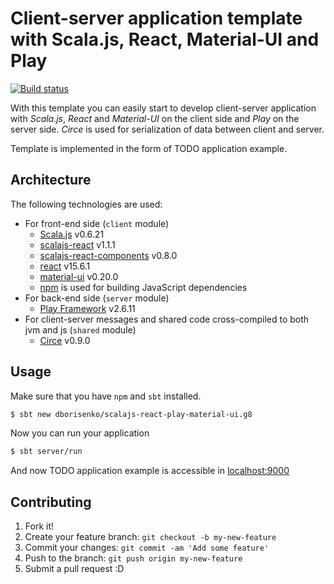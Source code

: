 # Client-server application template with Scala.js, React, Material-UI and Play

[![Build status](https://travis-ci.org/dborisenko/scalajs-react-play-material-ui.g8.svg?branch=master)](https://travis-ci.org/dborisenko/scalajs-react-play-material-ui.g8)

With this template you can easily start to develop client-server application with *Scala.js*, *React* and *Material-UI* on the client side and *Play* on the server side. *Circe* is used for serialization of data between client and server. 

Template is implemented in the form of TODO application example.

## Architecture
 
The following technologies are used:

* For front-end side (`client` module)
  * [Scala.js](https://www.scala-js.org/) v0.6.21
  * [scalajs-react](https://github.com/japgolly/scalajs-react) v1.1.1
  * [scalajs-react-components](http://chandu0101.github.io/sjrc/) v0.8.0
  * [react](https://reactjs.org/) v15.6.1
  * [material-ui](http://www.material-ui.com/) v0.20.0
  * [npm](https://www.npmjs.com/) is used for building JavaScript dependencies
* For back-end side (`server` module)
  * [Play Framework](https://www.playframework.com/) v2.6.11
* For client-server messages and shared code cross-compiled to both jvm and js (`shared` module)
  * [Circe](https://circe.github.io/circe/) v0.9.0

## Usage

Make sure that you have `npm` and `sbt` installed.

```bash
$ sbt new dborisenko/scalajs-react-play-material-ui.g8
```

Now you can run your application
```bash
$ sbt server/run
```

And now TODO application example is accessible in [localhost:9000](http://localhost:9000/)

## Contributing
1. Fork it!
2. Create your feature branch: `git checkout -b my-new-feature`
3. Commit your changes: `git commit -am 'Add some feature'`
4. Push to the branch: `git push origin my-new-feature`
5. Submit a pull request :D
